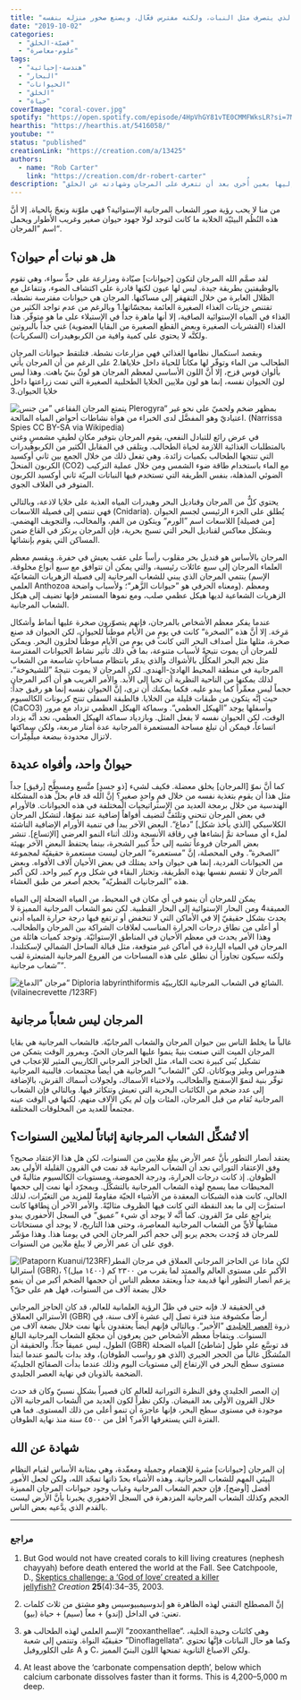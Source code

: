 ```yaml
---
title: "المرجان: الحيوان الذي يتصرف مثل النبات، ولكنه مفترس فعّال، ويصنع صخور منزله بنفسه."
date: "2019-10-02"
categories:
  - "قضيّة-الخلق"
  - "علوم-معاصرة"
tags:
  - "هندسة-إحيائية"
  - "البحار"
  - "الحيوانات"
  - "الخلق"
  - "حياة"
coverImage: "coral-cover.jpg"
spotify: "https://open.spotify.com/episode/4HpVhGY81vTE0CMMFWksLR?si=7MzgxWDoQUycu9bW-4O8jA"
hearthis: "https://hearthis.at/5416058/"
youtube: ""
status: "published"
creationLink: "https://creation.com/a/13425"
authors:
  - name: "Rob Carter"
    link: "https://creation.com/dr-robert-carter"
description: "في المرة المقبلة التي تعاين صورة أو مقطعاً مصوّراً يظهر الشعاب المرجانية سوف تنظر إليها بعين أُخرى بعد أن تتعرف على المرجان وشهادته عن الخلق"
---
```


من منا لا يحب رؤية صور الشعاب المرجانية الإستوائية؟ فهي ملوّنة وتعجّ بالحياة. إلا أنَّ هذه النُظُم البيئيّة الخلابة ما كانت لتوجد لولا جهود حيوان صغير وغريب الأطوار ويحمل اسم ”المرجان“.

## هل هو نبات أم حيوان؟

لقد صمَّم الله المرجان لتكون \[حيوانات\] صيّادة ومزارعة على حدٍّ سواء، وهي تقوم بالوظيفتين بطريقة جيدة. ليس لها عيون لكنها قادرة على اكتشاف الضوء، وتتفاعل مع الظلال العابرة من خلال التقهقر إلى مساكنها. المرجان هي حيوانات مفترسة نشطة، تقتنص جزيئات الغذاء الصغيرة العائمة بمجسّاتها.1 وبالرغم من عدم تواجد الكثير من الغذاء في المياه الإستوائية الصافية، إلا أنها ماهرة جداً في الإستيلاء على ما هو متوفّر. هذا الغذاء (القشريات الصغيرة وبعض القطع الصغيرة من البقايا العضوية) غني جداً بالبروتين ولكنَّه لا يحتوي على كمية وافية من الكربوهيدرات (السكريات).

وبقصد استكمال نظامها الغذائي فهي مزارعات نشطة. فتلتقط حيوانات المرجان الطحالب من الماء وتوفّر لها مكاناً للحياة داخل خلاياها.2 على الرغم من أن المرجان يأتي بألوان قوس قزح، إلا أنَّ اللون الأساسي لمعظم المرجان هو لونٌ بنيّ باهت. وهذا ليس لون الحيوان نفسه، إنما هو لون ملايين الخلايا الطحلبية الصغيرة التي تمت زراعتها داخل خلايا الحيوان.3

![يتمتع المرجان الفقاعي ”من جنس Plerogyra“ بمظهر ضخم ولحميّ على نحو غير اعتياديّ وهو المفضَّل لدى الخبراء من هواة نشاطات أحواض المياه المالحة. (Narrissa Spies CC BY-SA via Wikipedia)](bubble-coral.jpg)
في عرض رائع للتبادل النفعي، يقوم المرجان بتوفير مكانٍ لطيفٍ مشمسٍ وغني بالمتطلبات الغذائية اللازمة لحياة الطحالب. ويتلقى في المقابل الكثير من الكربوهيدرات التي تنتجها الطحالب بكميات زائدة. وهي تفعل ذلك من خلال الجمع بين ثاني أوكسيد الكربون المنحلّ (CO2) مع الماء باستخدام طاقة ضوء الشمس ومن خلال عملية التركيب الضوئي المذهلة، بنفس الطريقة التي تستخدم فيها النباتات البريّة ثاني أوكسيد الكربون المتوفر في الغلاف الجوي.

يحتوي كلٌّ من المرجان وقناديل البحر وهيدرات المياه العذبة على خلايا لاذعة، وبالتالي فهي تنتمي إلى فصيلة اللاسعات (Cnidaria). يُطلق على الجزء الرئيسي لجسم الحيوان \[من فصيلة\] اللاسعات اسم ”الورم“ ويتكون من الفم، والمخالب، والتجويف الهضمي. وبشكل معاكس لقناديل البحر التي تسبح بحرية، فإن المرجان يرتكز في القاع ضمن المساكن التي يقوم بإنشائها.

المرجان بالأساس هو قنديل بحر مقلوب رأساً على عقب يعيش في حفرة. ويقسم معظم العلماء المرجان إلى سبع عائلات رئيسية، والتي يمكن أن تتوافق مع سبع أنواع مخلوقة. ينتمي المرجان الذي يبني للشعاب المرجانية إلى فصيلة الزهريات الشعاعيّة (الإسم العلمي Anthozoa ومعناه الحرفي هو ”حيوانات الزَّهر“؛ ولأسباب واضحة). ومعظم الزهريات الشعاعية لديها هيكل عظمي صلب، ومع نموها المستمر فإنها تضيف إلى هيكل الشعاب المرجانية.

عندما يفكر معظم الأشخاص بالمرجان، فإنهم يتصوّرون صخرة عليها أنماط وأشكال مَرِحَة. إلا أنَّ هذه ”الصخرة“ كانت في يومٍ من الأيام موطناً للحيوان، لكن الحيوان قد صنع صخرة، مثلها مثل أصداف البحر التي كانت في يومٍ من الأيام موطناً لحلزون البحر. ويمكن للمرجان أن يموت نتيجةً لأسباب متنوعة، بما في ذلك تأثير نشاط الحيوانات المفترسة مثل نجم البحر المكلَّل بالأشواك والذي يدمّر بانتظام مساحاتٍ شاسعة من الشعاب المرجانية في منطقة المحيط الهادئ-الهندي. لكن المرجان لا يموت نتيجةً ”للشيخوخة“، لذلك يمكنها من الناحية النظرية أن تحيا إلى الأبد. والأمر الغريب هو أن أكبر المرجان حجماً ليس معمِّراً كما يبدو عليه. فكما يمكنك أن ترى، إنَّ الحيوان نفسه إنما هو رقيق جداً: حيث إنَّه يتكون من طبقات قليلة من الخلايا. فالطبقة السفلى تنتج كربونات الكالسيوم (CaCO3) وأسفلها يوجد ”الهيكل العظمي“. وسماكة الهيكل العظمي تزداد مع مرور الوقت، لكن الحيوان نفسه لا يفعل المثل. وبازدياد سماكة الهيكل العظمي، نجد أنَّه يزداد اتساعاً، فيمكن أن تبلغ مساحة المستعمرة المرجانية عدة أمتار مربعة، ولكن سماكتها لاتزال محدودة ببضعة ميلِّمِتْرات.

## حيوانٌ واحد، وأفواه عديدة

كما أنَّ نموّ \[المرجان\] يخلق معضلة. فكيف لشيء \[ذو جسدٍ\] متَّسع ومسطَّح \[رقيق\] جداً مثل هذا أن يقوم بتغذية نفسه من خلال فمٍ واحدٍ صغيرٍ؟ إنَّ الله قد قام بحلِّ هذه المشكلة الهندسية من خلال برمجة العديد من الإستراتيجيات المختلفة في هذه الحيوانات. فالأورام في بعض المرجان تنحني وتلتَفُّ لتضيف أفواهاً إضافية عند نموّها، لتشكل المرجان الكلاسيكي \[الذي يأخذ شكل\] ”دماغ“. البعض الآخر يبدأ في تنمية الأورام الإضافية الناشئة لملء أي مساحة تمَّ إنشاءها في رقاقة الأنسجة وذلك أثناء النمو العرضي \[الإتساع\]. تنشر بعض المرجان فروعاً تشبه إلى حدٍّ كبير الشجرة، بينما يحتفظ البعض الآخر بهيئة ”الصخرة“. وفي المحصلة، إنَّ ”مستعمرة“ المرجان ليست مستعمرة حقيقيّة لمجموعة من الحيوانات الفردية، إنما هي حيوان واحد يمتلك في بعض الأحيان آلاف الأفواه. وبعض المرجان لا تقسم نفسها بهذه الطريقة، وتختار البقاء في شكل ورم كبير واحد. لكن أكبر هذه ”المرجانيات الفطريّة“ بحجم أصغر من طبق العشاء.

يمكن للمرجان أن ينمو في أي مكان في المحيط، من المياه الضحلة إلى المياه العميقة4 ومن البحار الإستوائية إلى البحار القطبية. لكن نمو الشعاب المرجانية المميزة لا يحدث بشكل حقيقيّ إلا في الأماكن التي لا تنخفض أو ترتفع فيها درجة حرارة المياه أدنى أو أعلى من نطاق درجات الحرارة المناسب لعلاقات الشراكة بين المرجان والطحالب. وهذا الأمر يحدث في معظم الأحيان في المناطق الإستوائيّة. وتوجد كميات هائلة من المرجان في المياه الباردة في أماكن غير متوقعة، مثل قبالة الساحل الشمالي لإسكتلندا، ولكنه سيكون تجاوزاً أن نطلق على هذه المساحات من الفروع المرجانية المتبعثرة لقب ”شعاب مرجانية“.

![مرجان ”الدماغ“ Diploria labyrinthiformis الشائع في الشعاب المرجانية الكاريبيّة. (vilainecrevette /123RF)](brain-coral.jpg)

## المرجان ليس شعاباً مرجانية

غالباً ما يخلط الناس بين حيوان المرجان والشعاب المرجانيّة. فالشعاب المرجانية هي بقايا المرجان الميت التي صنعت بنيةً ينموا عليها المرجان الحيّ. وبمرور الوقت يتمكن من تشكيل بُنى كبيرة تحت الماء، مثل الحاجز المرجاني الكاريبي المثير للإعجاب في هندوراس وبليز ويوكاتان. لكن ”الشعاب“ المرجانية هي أيضاً مجتمعات. فالبنية المرجانية توفّر بنية لنموّ الإسفنج والطحالب، ولاختباء الأسماك، ولجولات أسماك القرش، بالإضافة إلى عدد ضخم من الكائنات البحرية التي تعيش وتتكاثر فيها. وبالتالي فإن الشعاب المرجانية تُقام من قبل المرجان، المئات وإن لم يكن الآلاف منهم، لكنها في الوقت عينه مجتمعاً للعديد من المخلوقات المختلفة.

## ألا تُشكِّل الشعاب المرجانية إثباتاً لملايين السنوات؟

يعتقد أنصار التطور بأنَّ عمر الأرض يبلغ ملايين من السنوات، لكن هل هذا الإعتقاد صحيح؟ وِفق الإعتقاد التوراتي نجد أن الشعاب المرجانية قد نمت في القرون القليلة الأولى بعد الطوفان. إذ كانت درجات الحرارة، ودرجة الحموضة، ومستويات الكالسيوم مثاليةً في المحيطات مما يسمح لهذه الشعاب المرجانية بالتشكُّل. وبمجرّد أنها نمت إلى حجمها الحالي، كانت هذه الشبكات المعقدة من الأشياء الحيّة مقاومةً للمزيد من التغيّرات، لذلك استمرَّت إلى ما بعد النقطة التي كانت فيها الظروف مثاليّةً. والأمر الآخر أن نطاقها كانت يتراجع على مرّ القرون. كما أنَّه لا يوجد أي شيء ”عميق“ في السجل الأُحفوري يبدو مشابهاً لأيٍّ من الشعاب المرجانية المعاصرة، وحتى هذا التاريخ، لا يوجد أي مستحاثات للمرجان قد وُجدت بحجم يربو إلى حجم أكبر المرجان الحي في يومنا هذا. وهذا مؤشّر قوي على أن عمر الأرض لا يبلغ ملايين من السنوات.

![(Pataporn Kuanui/123RF)مرجان الفطر](mushroom-coral.jpg)
لكن ماذا عن الحاجز المرجاني العملاق في أستراليا (GBR)، الأكبر على مستوى العالم والممتد لما يقرب من ٢٣٠٠ كم (١٤٠٠ ميل)؟ يزعم أنصار التطور أنها قديمة جداً ويعتقد معظم الناس أن حجمها الضخم أكبر من أن ينمو خلال بضعة آلاف من السنوات، فهل هم على حقّ؟

في الحقيقة لا. فإنه حتى في ظلّ الرؤية العلمانية للعالم، قد كان الحاجز المرجاني الأسترالي العملاق (GBR) أرضاً مكشوفة منذ فترة تصل إلى عشرة آلاف سنة، في ذروة [العصر الجليدي](https://creation.com/ice-age-questions-and-answers) ”الأخير“. وبالتالي فإنهم أيضاً يعتقدون بأنها نمت خلال بضعة آلاف من السنوات. ويتفاجأ معظم الأشخاص حين يعرفون أن مجمّع الشعاب المرجانية البالغ الطول، ليس عميقاً جدّاً. والحقيقة أن (GBR) قد توسَّع على طول \[شاطئ\] المياه الضحلة المتُشكّل غالباً من الحجر الجيري (الذي هو رواسب الطوفان)، وقد بدات بالنمو عندما ابتدأ مستوى سطح البحر في الإرتفاع إلى مستويات اليوم وذلك عندما بدأت الصفائح الجليديّة الضخمة بالذوبان في نهاية العصر الجليدي.

إن العصر الجليدي وفق النظرة التوراتية للعالم كان قصيراً بشكلٍ نسبيّ وكان قد حدث خلال القرون الأولى بعد الفيضان. ولكن نظراً لكون العديد من الشعاب المرجانية الآن موجودة في مستوى سطح البحر، فإنها عاجزة أن تنمو أعلى من ذلك المستوى. فما هي الفترة التي يستغرقها الأمر؟ أقل من ٤٥٠٠ سنة منذ نهاية الطوفان.

## شهادة عن الله

إن المرجان \[حيوانات\] مثيرة للإهتمام وجميلة ومعقّدة، وهي بمثابة الأساس لقيام النظام البيئي المهم للشعاب المرجانية. وهذه الأشياء بحدّ ذاتها تمجّد الله، ولكن لجعل الأمور أفضل \[أوضح\]، فإن حجم الشعاب المرجانية وغياب وجود حيوانات المرجان المميزة الحجم وكذلك الشعاب المرجانية المزدهرة في السجل الأحفوري يخبرنا بأنَّ الأرض ليست بالقدم الذي يدَّعيه بعض الناس.

---

### مراجع

1. But God would not have created corals to kill living creatures (nephesh chayyah) before death entered the world at the Fall. See Catchpoole, D., [Skeptics challenge: a ‘God of love’ created a killer jellyfish?](https://creation.com/jellyfish-clever-hunter) *Creation* **25**(4):34–35, 2003.

2. إنَّ المصطلح التقني لهذه الظاهرة هو إندوسيمبيوسيس وهو مشتق من ثلاث كلمات تعني: في الداخل (إندو) + معاً (سيم) + حياة (بيو).

3. الإسم العلمي لهذه الطحالب هو ”zooxanthellae“. وهي كائنات وحيدة الخلية، حقيقيّة النواة. وتنتمي إلى شعبة ”Dinoflagellata“. وكما هو حال النباتات فإنَّها تحتوي على الكلوروفيل A و C، ولكن الاصباغ الثانوية تمنحها اللون البنيّ المميز.

4. At least above the ‘carbonate compensation depth’, below which calcium carbonate dissolves faster than it forms. This is 4,200–5,000 m deep.
